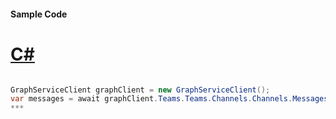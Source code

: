 #### Sample Code
# [C#](#tab/c-sharp)

```C#

GraphServiceClient graphClient = new GraphServiceClient();
var messages = await graphClient.Teams.Teams.Channels.Channels.Messages.Request().GetAsync();
*** 

```